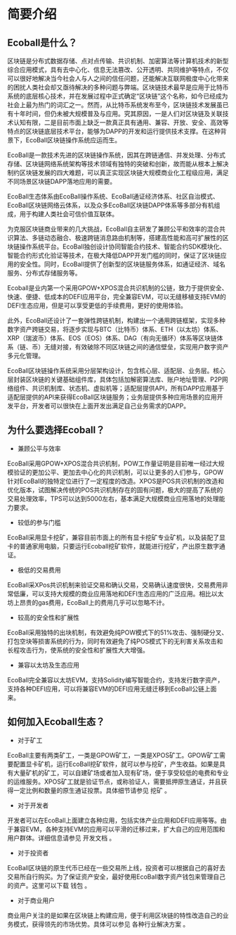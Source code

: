 # 简要介绍

## Ecoball是什么？

区块链是分布式数据存储、点对点传输、共识机制、加密算法等计算机技术的新型综合应用模式，具有去中心化、信息无法篡改、公开透明、共同维护等特点，不仅可以很好地解决当今社会人与人之间的信任问题，还能解决互联网极度中心化带来的困扰人类社会却又亟待解决的多种问题与弊端。区块链技术最早是应用于比特币系统的底层核心技术，并在发展过程中正式确定“区块链”这个名称，如今已经成为社会上最为热门的词汇之一。然而，从比特币系统发布至今，区块链技术发展虽已有十年时间，但仍未被大规模普及与应用。究其原因，一是人们对区块链及关联技术认知有限，二是目前市面上缺乏一款真正具有通用、兼容、开放、安全、高效等特点的区块链底层技术平台，能够为DAPP的开发和运行提供技术支撑。在这种背景下，EcoBall区块链操作系统应运而生。

EcoBall是一款技术先进的区块链操作系统，因其在跨链通信、并发处理、分布式存储、区块链网络系统架构等技术领域有独特的突破和创新，故而能从根本上解决制约区块链发展的四大难题，可以真正实现区块链大规模商业化工程级应用，满足不同场景区块链DAPP落地应用的需要。

EcoBall生态体系由EcoBall操作系统、EcoBall通证经济体系、社区自治模式、EcoBall区块链网络云体系，以及众多EcoBall区块链DAPP体系等多部分有机组成，用于构建人类社会可信价值互联体。

为克服区块链商业带来的几大挑战，EcoBall自主研发了兼顾公平和效率的混合共识算法、多链动态融合、极速跨链消息路由机制等，搭建高性能和高可扩展性的区块链操作系统平台。EcoBall独创设计协同智能合约技术、智能合约SDK模块化、智能合约形式化验证等技术，在极大降低DAPP开发门槛的同时，保证了区块链应用的安全性。同时，EcoBall提供了创新型的区块链服务体系，如通证经济、域名服务、分布式存储服务等。

Ecoball是业内第一个采用GPOW+XPOS混合共识机制的公链，致力于提供安全、快速、便捷、低成本的DEFI应用平台，完全兼容EVM，可以无缝移植支持EVM的DEFI生态应用，但是可以享受更低的手续费用，更好的使用体验。

此外，EcoBall还设计了一套弹性跨链机制，构建出一个通用跨链框架，实现多种数字资产跨链交易，将逐步实现与BTC（比特币）体系、ETH（以太坊）体系、XRP（瑞波币）体系、EOS（EOS）体系、DAG（有向无循环）体系等区块链体系（链、币）无缝对接，有效破除不同区块链之间的通信壁垒，实现用户数字资产多元化管理。

EcoBall区块链操作系统采用分层架构设计，包含核心层、适配层、业务层。核心层封装区块链的关键基础组件库，具体包括加解密算法库、账户地址管理、P2P网络组件、共识机制库、状态机、虚拟机等；适配层提供API，所有DAPP应用基于适配层提供的API来获得EcoBall区块链服务；业务层提供多种应用场景的应用开发平台，开发者可以很快在上面开发出满足自己业务需求的DAPP。

## 为什么要选择Ecoball？

- 兼顾公平与效率

EcoBall采用GPOW+XPOS混合共识机制，POW工作量证明是目前唯一经过大规模验证的更加公平、更加去中心化的共识机制，可以让更多的人们参与，GPOW针对EcoBall的独特定位进行了一定程度的改造。XPOS是POS共识机制的改造和优化版本，试图解决传统的POS共识机制存在的固有问题，极大的提高了系统的交易处理效率，TPS可以达到5000左右，基本满足大规模商业应用落地的处理能力要求。

- 较低的参与门槛

EcoBall采用显卡挖矿，兼容目前市面上的所有显卡挖矿专业矿机，以及装配了显卡的普通家用电脑，只要运行Ecoball挖矿软件，就能进行挖矿，产出原生数字通证。

- 极低的交易费用

EcoBall采XPos共识机制来验证交易和确认交易，交易确认速度很快，交易费用非常低廉，可以支持大规模的商业应用落地和DEFI生态应用的广泛应用。相比以太坊上昂贵的gas费用，EcoBall上的费用几乎可以忽略不计。

- 较高的安全性和扩展性

EcoBall采用独特的出块机制，有效避免纯POW模式下的51%攻击、强制硬分叉、打包空块等损害系统的行为，同时有效避免了纯POS模式下的无利害关系攻击和长程攻击行为，使系统的安全性和扩展性大大增强。

- 兼容以太坊及生态应用

EcoBall完全兼容以太坊EVM，支持Solidity编写智能合约，支持发行数字资产，支持各种DEFI应用，可以将兼容EVM的DEFI应用无缝迁移到EcoBall公链上面来。


## 如何加入Ecoball生态？

- 对于矿工

EcoBall主要有两类矿工，一类是GPOW矿工，一类是XPOS矿工。GPOW矿工需要配置显卡矿机，运行EcoBall挖矿软件，就可以参与挖矿，产生收益。如果是具有大量矿机的矿工，可以自建矿场或者加入现有矿场，便于享受较低的电费和专业的运维服务。XPOS矿工就是验证节点，或称验证人，需要抵押原生通证，并且获得一定比例和数量的原生通证投票。具体细节请参见 挖矿 。


- 对于开发者

开发者可以在EcoBall上面建立各种应用，包括实体产业应用和DEFI应用等等。由于兼容EVM，各种支持EVM的应用可以平滑的迁移过来，扩大自己的应用范围和用户群体。详细信息请参见 开发文档 。

- 对于投资者

EcoBall区块链的原生代币已经在一些交易所上线，投资者可以根据自己的喜好去交易所自行购买。为了保证资产安全，最好使用EcoBall数字资产钱包来管理自己的资产。这里可以下载 钱包 。

- 对于商业用户

商业用户关注的是如果在区块链上构建应用，便于利用区块链的特性改造自己的业务模式，获得领先的市场优势。具体可以参见 各种行业解决方案 。





